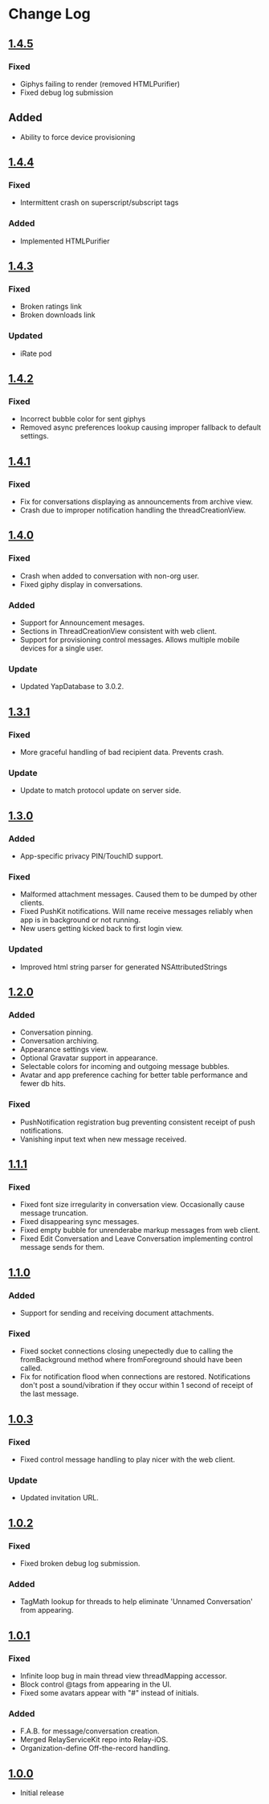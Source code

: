 # Change Log

## [1.4.5]
### Fixed
- Giphys failing to render (removed HTMLPurifier)
- Fixed debug log submission
## Added
- Ability to force device provisioning

## [1.4.4]
### Fixed
- Intermittent crash on superscript/subscript tags
### Added
- Implemented HTMLPurifier

## [1.4.3]
### Fixed
- Broken ratings link
- Broken downloads link
### Updated
- iRate pod

## [1.4.2]
### Fixed
- Incorrect bubble color for sent giphys
- Removed async preferences lookup causing improper fallback to default settings.

## [1.4.1]
### Fixed
- Fix for conversations displaying as announcements from archive view.
- Crash due to improper notification handling the threadCreationView.

## [1.4.0]
### Fixed
- Crash when added to conversation with non-org user.
- Fixed giphy display in conversations.
### Added
- Support for Announcement mesages.
- Sections in ThreadCreationView consistent with web client.
- Support for provisioning control messages.  Allows multiple mobile devices for a single user.
### Update
- Updated YapDatabase to 3.0.2.

## [1.3.1]
### Fixed
- More graceful handling of bad recipient data.  Prevents crash.
### Update
- Update to match protocol update on server side.

## [1.3.0]
### Added
- App-specific privacy PIN/TouchID support.
### Fixed
- Malformed attachment messages.  Caused them to be dumped by other clients.
- Fixed PushKit notifications.  Will name receive messages reliably when app is in background or not running.
- New users getting kicked back to first login view.
### Updated
- Improved html string parser for generated NSAttributedStrings

## [1.2.0]
### Added
- Conversation pinning.
- Conversation archiving.
- Appearance settings view.
- Optional Gravatar support in appearance.
- Selectable colors for incoming and outgoing message bubbles.
- Avatar and app preference caching for better table performance and fewer db hits.
### Fixed
- PushNotification registration bug preventing consistent receipt of push notifications.
- Vanishing input text when new message received.

## [1.1.1]
### Fixed
- Fixed font size irregularity in conversation view.  Occasionally cause message truncation.
- Fixed disappearing sync messages.
- Fixed empty bubble for unrenderabe markup messages from web client.
- Fixed Edit Conversation and Leave Conversation implementing control message sends for them.

## [1.1.0]
### Added
- Support for sending and receiving document attachments.
### Fixed
- Fixed socket connections closing unepectedly due to calling the fromBackground method where fromForeground should have been called.
- Fix for notification flood when connections are restored.  Notifications don't post a sound/vibration if they occur within 1 second of receipt of the last message.

## [1.0.3]
### Fixed
- Fixed control message handling to play nicer with the web client.
### Update
- Updated invitation URL.

## [1.0.2]
### Fixed
- Fixed broken debug log submission.
### Added
- TagMath lookup for threads to help eliminate 'Unnamed Conversation' from appearing.

## [1.0.1]
### Fixed
- Infinite loop bug in main thread view threadMapping accessor.
- Block control @tags from appearing in the UI.
- Fixed some avatars appear with "#" instead of initials.
### Added
- F.A.B. for message/conversation creation.
- Merged RelayServiceKit repo into Relay-iOS.
- Organization-define Off-the-record handling.

## [1.0.0]
- Initial release

[1.4.5]: https://github.com/ForstaLabs/relay-ios/releases/tag/v1.4.5
[1.4.4]: https://github.com/ForstaLabs/relay-ios/releases/tag/v1.4.4
[1.4.3]: https://github.com/ForstaLabs/relay-ios/releases/tag/v1.4.3
[1.4.2]: https://github.com/ForstaLabs/relay-ios/releases/tag/v1.4.2
[1.4.1]: https://github.com/ForstaLabs/relay-ios/releases/tag/v1.4.1
[1.4.0]: https://github.com/ForstaLabs/relay-ios/releases/tag/v1.4.0
[1.3.1]: https://github.com/ForstaLabs/relay-ios/releases/tag/v1.3.1
[1.3.0]: https://github.com/ForstaLabs/relay-ios/releases/tag/v1.3.0
[1.2.0]: https://github.com/ForstaLabs/relay-ios/releases/tag/v1.2.0
[1.1.1]: https://github.com/ForstaLabs/relay-ios/releases/tag/v1.1.1
[1.1.0]: https://github.com/ForstaLabs/relay-ios/releases/tag/v1.1.0
[1.0.3]: https://github.com/ForstaLabs/relay-ios/releases/tag/v1.0.3
[1.0.2]: https://github.com/ForstaLabs/relay-ios/releases/tag/v1.0.2
[1.0.1]: https://github.com/ForstaLabs/relay-ios/releases/tag/v1.0.1
[1.0.0]: https://github.com/ForstaLabs/relay-ios/releases/tag/v1.0.0
